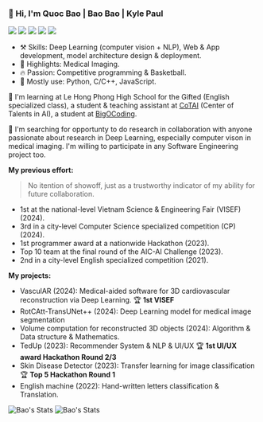 ### 👋 Hi, I'm Quoc Bao | Bao Bao | Kyle Paul

![](https://img.shields.io/badge/-Python-143157?style=flat-square&logo=Python&logoColor=fff)
![](https://img.shields.io/badge/-C/C++-a22846?style=flat-square&logo=C&logoColor=fff)
![](https://img.shields.io/badge/Unity-5c2d91?style=flat-square&logo=unity&logoColor=white)
![](https://img.shields.io/badge/-PyTorch-ef3939?style=flat-square&logo=PyTorch&logoColor=fff)
![](https://img.shields.io/badge/-TensorFlow-f9c23c?style=flat-square&logo=TensorFlow&logoColor=fff)

- ⚒️ Skills: Deep Learning (computer vision + NLP), Web & App development, model architecture design & deployment.
- 🌟 Highlights: Medical Imaging.
- 🔥 Passion: Competitive programming & Basketball.
- 👀 Mostly use: Python, C/C++, JavaScript.


🌱 I'm learning at Le Hong Phong High School for the Gifted (English specialized class), a student & teaching assistant at [CoTAI](https://www.cot.ai) (Center of Talents in AI), a student at [BigOCoding](https://bigocoding.com).

🔭 I'm searching for opportunty to do research in collaboration with anyone passionate about research in Deep Learning, especially computer vison in medical imaging. I'm willing to participate in any Software Engineering project too.

**My previous effort:**
> No itention of showoff, just as a trustworthy indicator of my ability for future collaboration.

- 1st at the national-level Vietnam Science & Engineering Fair (VISEF) (2024).
- 3rd in a city-level Computer Science specialized competition (CP) (2024).
- 1st programmer award at a nationwide Hackathon (2023).
- Top 10 team at the final round of the AIC-AI Challenge (2023).
- 2nd in a city-level English specialized competition (2021).

**My projects:**
- VasculAR (2024): Medical-aided software for 3D cardiovascular reconstruction via Deep Learning. 🏆 **1st VISEF**
- RotCAtt-TransUNet++ (2024): Deep Learning model for medical image segmentation
- Volume computation for reconstructed 3D objects (2024): Algorithm & Data structure & Mathematics.
- TedUp (2023): Recommender System & NLP & UI/UX 🏆 **1st UI/UX award Hackathon Round 2/3**
- Skin Disease Detector (2023): Transfer learning for image classification 🏆 **Top 5 Hackathon Round 1**
- English machine (2022): Hand-written letters classification & Translation.

![Bao's Stats](https://github-readme-stats.vercel.app/api?username=kyle-paul&theme=dracula&show_icons=true&hide_border=false&count_private=true) ![Bao's Stats](https://streak-stats.demolab.com/?user=kyle-paul&theme=dracula)
